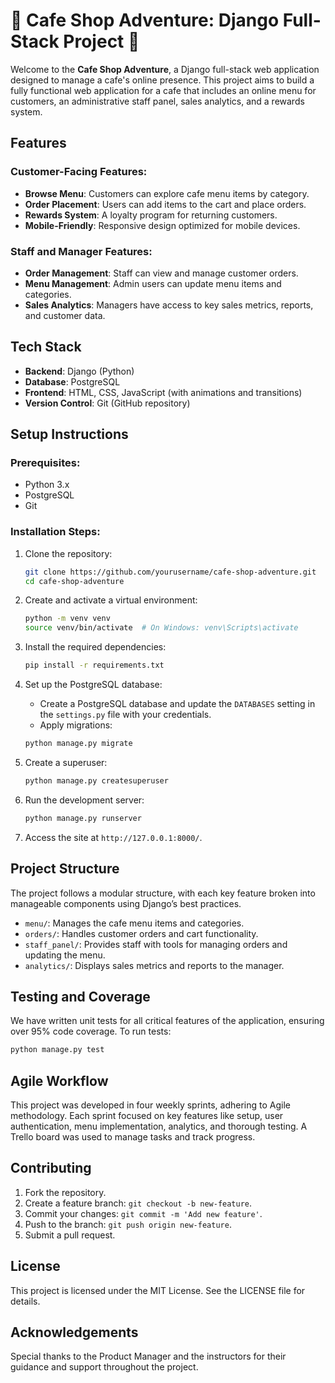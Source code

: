 
# 🌟 Cafe Shop Adventure: Django Full-Stack Project 🌟

Welcome to the **Cafe Shop Adventure**, a Django full-stack web application designed to manage a cafe's online presence. This project aims to build a fully functional web application for a cafe that includes an online menu for customers, an administrative staff panel, sales analytics, and a rewards system. 

## Features

### Customer-Facing Features:
- **Browse Menu**: Customers can explore cafe menu items by category.
- **Order Placement**: Users can add items to the cart and place orders.
- **Rewards System**: A loyalty program for returning customers.
- **Mobile-Friendly**: Responsive design optimized for mobile devices.

### Staff and Manager Features:
- **Order Management**: Staff can view and manage customer orders.
- **Menu Management**: Admin users can update menu items and categories.
- **Sales Analytics**: Managers have access to key sales metrics, reports, and customer data.

## Tech Stack
- **Backend**: Django (Python)
- **Database**: PostgreSQL
- **Frontend**: HTML, CSS, JavaScript (with animations and transitions)
- **Version Control**: Git (GitHub repository)

## Setup Instructions

### Prerequisites:
- Python 3.x
- PostgreSQL
- Git

### Installation Steps:
1. Clone the repository:
    ```bash
    git clone https://github.com/yourusername/cafe-shop-adventure.git
    cd cafe-shop-adventure
    ```

2. Create and activate a virtual environment:
    ```bash
    python -m venv venv
    source venv/bin/activate  # On Windows: venv\Scripts\activate
    ```

3. Install the required dependencies:
    ```bash
    pip install -r requirements.txt
    ```

4. Set up the PostgreSQL database:
    - Create a PostgreSQL database and update the `DATABASES` setting in the `settings.py` file with your credentials.
    - Apply migrations:
    ```bash
    python manage.py migrate
    ```

5. Create a superuser:
    ```bash
    python manage.py createsuperuser
    ```

6. Run the development server:
    ```bash
    python manage.py runserver
    ```

7. Access the site at `http://127.0.0.1:8000/`.

## Project Structure
The project follows a modular structure, with each key feature broken into manageable components using Django’s best practices.

- `menu/`: Manages the cafe menu items and categories.
- `orders/`: Handles customer orders and cart functionality.
- `staff_panel/`: Provides staff with tools for managing orders and updating the menu.
- `analytics/`: Displays sales metrics and reports to the manager.

## Testing and Coverage
We have written unit tests for all critical features of the application, ensuring over 95% code coverage. To run tests:

```bash
python manage.py test
```

## Agile Workflow
This project was developed in four weekly sprints, adhering to Agile methodology. Each sprint focused on key features like setup, user authentication, menu implementation, analytics, and thorough testing. A Trello board was used to manage tasks and track progress.

## Contributing
1. Fork the repository.
2. Create a feature branch: `git checkout -b new-feature`.
3. Commit your changes: `git commit -m 'Add new feature'`.
4. Push to the branch: `git push origin new-feature`.
5. Submit a pull request.

## License
This project is licensed under the MIT License. See the LICENSE file for details.

## Acknowledgements
Special thanks to the Product Manager and the instructors for their guidance and support throughout the project.

